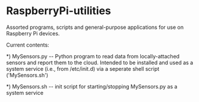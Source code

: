 RaspberryPi-utilities
=====================

Assorted programs, scripts and general-purpose applications for use on Raspberry Pi devices.

Current contents:

*) MySensors.py -- Python program to read data from locally-attached sensors and report them
   to the cloud. Intended to be installed and used as a system service (i.e., from /etc/init.d)
   via a seperate shell script ('MySensors.sh')

*) MySensors.sh -- init script for starting/stopping MySensors.py as a system service
